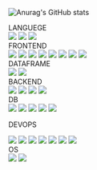 
<!--
**returnpie/returnpie** is a ✨ _special_ ✨ repository because its `README.md` (this file) appears on your GitHub profile.

Here are some ideas to get you started:

- 🔭 I’m currently working on ...
- 🌱 I’m currently learning ...
- 👯 I’m looking to collaborate on ...
- 🤔 I’m looking for help with ...
- 💬 Ask me about ...
- 📫 How to reach me: ...
- 😄 Pronouns: ...
- ⚡ Fun fact: ...
-->

  
![Anurag's GitHub stats](https://github-readme-stats.vercel.app/api?username=returnpie&theme=onedark)


  
<div style={{ color: "red" }}>
LANGUEGE
<div>
<img src="https://img.shields.io/badge/JavaScript-F7DF1E?style=flat-square&logo=JavaScript&logoColor=white"/>
<img src="https://img.shields.io/badge/TypeScript-3178C6?style=flat-square&logo=TypeScript&logoColor=white"/>
<img src="https://img.shields.io/badge/Python-3776AB?style=flat-square&logo=Python&logoColor=white"/>
</div>
FRONTEND
<div>
<img src="https://img.shields.io/badge/HTML5-E34F26?style=flat-square&logo=HTML5&logoColor=white"/>
<img src="https://img.shields.io/badge/CSS3-1572B6?style=flat-square&logo=CSS3&logoColor=white"/>
<img src="https://img.shields.io/badge/React-61DAFB?style=flat-square&logo=React&logoColor=white"/>
<img src="https://img.shields.io/badge/Redux-764ABC?style=flat-square&logo=Redux&logoColor=white"/>
<img src="https://img.shields.io/badge/ReactiveX-B7178C?style=flat-square&logo=ReactiveX&logoColor=white"/>
<img src="https://img.shields.io/badge/styledcomponents-DB7093?style=flat-square&logo=styled-components&logoColor=white"/>
<img src="https://img.shields.io/badge/MaterialUI-0081CB?style=flat-square&logo=Material-UI&logoColor=white"/>
<img src="https://img.shields.io/badge/Webpack-8DD6F9?style=flat-square&logo=Webpack&logoColor=white"/>
</div>
DATAFRAME
<div>
<img src="https://img.shields.io/badge/GraphQL-E434AA?style=flat-square&logo=GraphQL&logoColor=white"/>
<img src="https://img.shields.io/badge/ApolloGraphQL-E434AA?style=flat-square&logo=ApolloGraphQL&logoColor=white"/>
</div>
BACKEND
<div>
<img src="https://img.shields.io/badge/Express-000000?style=flat-square&logo=Express&logoColor=white"/>
<img src="https://img.shields.io/badge/tsNode-3178C6?style=flat-square&logo=ts-node&logoColor=white"/>
<img src="https://img.shields.io/badge/Node.js-339933?style=flat-square&logo=Node.js&logoColor=white"/>
<img src="https://img.shields.io/badge/Django-092E20?style=flat-square&logo=Django&logoColor=white"/>
</div>
DB
<div>
<img src="https://img.shields.io/badge/MongoDB-47A248?style=flat-square&logo=MongoDB&logoColor=white"/>
<img src="https://img.shields.io/badge/PostgreSQL-4169E1?style=flat-square&logo=PostgreSQL&logoColor=white"/>
<img src="https://img.shields.io/badge/MariaDB-003545?style=flat-square&logo=MariaDB&logoColor=white"/>
<img src="https://img.shields.io/badge/MySQL-4479A1?style=flat-square&logo=MySQL&logoColor=white"/>
<img src="https://img.shields.io/badge/Redis-DC382D?style=flat-square&logo=Redis&logoColor=white"/>


DEVOPS
<div>
<img src="https://img.shields.io/badge/NGINX-009639?style=flat-square&logo=NGINX&logoColor=white"/>
<img src="https://img.shields.io/badge/Docker-2496ED?style=flat-square&logo=Docker&logoColor=white"/>
<img src="https://img.shields.io/badge/Kubernetes-326CE5?style=flat-square&logo=Kubernetes&logoColor=white"/>
<img src="https://img.shields.io/badge/AmazonAWS-232F3E?style=flat-square&logo=AmazonAWS&logoColor=white"/>
<img src="https://img.shields.io/badge/GoogleCloud-4285F4?style=flat-square&logo=GoogleCloud&logoColor=white"/>
<img src="https://img.shields.io/badge/Ansible-EE0000?style=flat-square&logo=Ansible&logoColor=white"/>
<img src="https://img.shields.io/badge/Vagrant-1868F2?style=flat-square&logo=Vagrant&logoColor=white"/>
</div>
OS
<div>
<img src="https://img.shields.io/badge/macOS-000000?style=flat-square&logo=macOS&logoColor=white"/>
<img src="https://img.shields.io/badge/Ubuntu-E95420?style=flat-square&logo=Ubuntu&logoColor=white"/>
</div>
</div>
